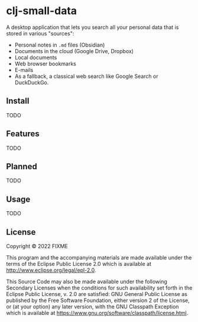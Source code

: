 # clj-small-data

A desktop application that lets you search all your personal data that is stored in various "sources":

- Personal notes in `.md` files (Obsidian)
- Documents in the cloud (Google Drive, Dropbox)
- Local documents
- Web browser bookmarks
- E-mails
- As a fallback, a classical web search like Google Search or DuckDuckGo.

## Install

TODO

## Features

TODO

## Planned

TODO

## Usage

TODO

## License

Copyright © 2022 FIXME

This program and the accompanying materials are made available under the
terms of the Eclipse Public License 2.0 which is available at
http://www.eclipse.org/legal/epl-2.0.

This Source Code may also be made available under the following Secondary
Licenses when the conditions for such availability set forth in the Eclipse
Public License, v. 2.0 are satisfied: GNU General Public License as published by
the Free Software Foundation, either version 2 of the License, or (at your
option) any later version, with the GNU Classpath Exception which is available
at https://www.gnu.org/software/classpath/license.html.
